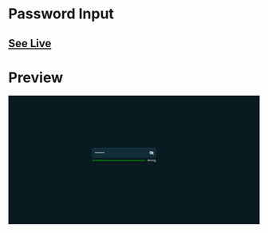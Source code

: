 # Password Input

## [See Live](https://codepen.io/hicoders/pen/wvmwzoE)

# Preview

![Preview](../.github/assets/password-input.png)

